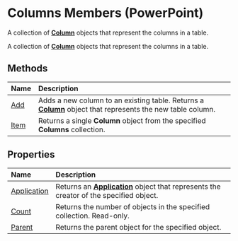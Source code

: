 
# Columns Members (PowerPoint)
A collection of  **[Column](4f289477-abab-a99a-21af-df3950b6654d.md)** objects that represent the columns in a table.

A collection of  **[Column](4f289477-abab-a99a-21af-df3950b6654d.md)** objects that represent the columns in a table.


## Methods



|**Name**|**Description**|
|:-----|:-----|
|[Add](c16d9aa7-20f0-b3f5-e6f2-ad09867d565e.md)|Adds a new column to an existing table. Returns a  **[Column](4f289477-abab-a99a-21af-df3950b6654d.md)** object that represents the new table column.|
|[Item](57cf3c05-8832-59ac-297d-851124119c2e.md)|Returns a single  **Column** object from the specified **Columns** collection.|

## Properties



|**Name**|**Description**|
|:-----|:-----|
|[Application](94f1daa0-5f9c-3b4f-e947-ab6546e9447d.md)|Returns an  **[Application](978c2b99-4271-b953-4283-73b5f3d96f41.md)** object that represents the creator of the specified object.|
|[Count](d23ac7d2-080f-9981-b502-16ba11d811e6.md)|Returns the number of objects in the specified collection. Read-only.|
|[Parent](997abbd6-9a36-e80d-d1d8-543c182ca51a.md)|Returns the parent object for the specified object.|
